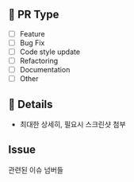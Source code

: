 ## 🙋 PR Type
- [ ] Feature
- [ ] Bug Fix
- [ ] Code style update
- [ ] Refactoring
- [ ] Documentation
- [ ] Other

## 📝 Details
- 최대한 상세히, 필요시 스크린샷 첨부

## Issue
관련된 이슈 넘버들
